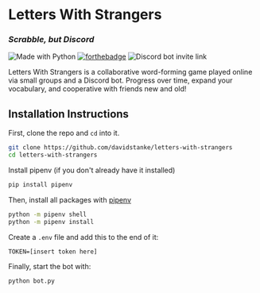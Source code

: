 # Letters With Strangers
### _Scrabble, but Discord_
![Made with Python](https://forthebadge.com/images/badges/made-with-python.svg) [![forthebadge](https://forthebadge.com/images/badges/60-percent-of-the-time-works-every-time.svg)](https://forthebadge.com) ![Discord bot invite link](https://img.shields.io/badge/Bot%20Invite%20Link-Coming%20Soon-red?style=for-the-badge)

Letters With Strangers is a collaborative word-forming game played online via small groups and a Discord bot. Progress over time, expand your vocabulary, and cooperative with friends new and old!

## Installation Instructions
First, clone the repo and `cd` into it.
```sh
git clone https://github.com/davidstanke/letters-with-strangers
cd letters-with-strangers
```
Install pipenv (if you don't already have it installed)
```sh
pip install pipenv
```
Then, install all packages with [pipenv](https://pypi.org/project/pipenv/)
```sh
python -m pipenv shell
python -m pipenv install
```
Create a `.env` file and add this to the end of it:
```env
TOKEN=[insert token here]
```
Finally, start the bot with:
```sh
python bot.py
```
